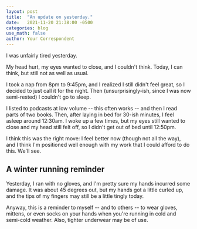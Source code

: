 ```yaml
---
layout: post
title:  "An update on yesterday."
date:   2021-11-20 21:38:00 -0500
categories: blog
use_math: false
author: Your Correspondent
---
```


I was unfairly tired yesterday.

My head hurt, my eyes wanted to close, and I couldn't think. Today, I can think, but still not as well as usual. 

I took a nap from 8pm to 9:45pm, and I realized I still didn't feel great, so I decided to just call it for the night. Then (unsurprisingly-ish, since I was now semi-rested) I couldn't go to sleep.

I listed to podcasts at low volume -- this often works -- and then I read parts of two books. Then, after laying in bed for 30-ish minutes, I feel asleep around 12:30am. I woke up a few times, but my eyes still wanted to close and my head still felt off, so I didn't get out of bed until 12:50pm. 

I think this was the right move: I feel better now (though not all the way), and I think I'm positioned well enough with my work that I could afford to do this. We'll see.

## A winter running reminder

Yesterday, I ran with no gloves, and I'm pretty sure my hands incurred some damage. It was about 45 degrees out, but my hands got a little curled up, and the tips of my fingers may still be a little tingly today.

Anyway, this is a reminder to myself -- and to others -- to wear gloves, mittens, or even socks on your hands when you're running in cold and semi-cold weather. Also, tighter underwear may be of use.

